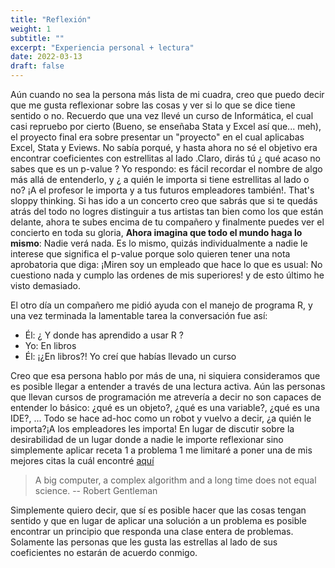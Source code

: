 ```yaml
---
title: "Reflexión"
weight: 1
subtitle: ""
excerpt: "Experiencia personal + lectura"
date: 2022-03-13
draft: false
---
```


Aún cuando no sea la persona más lista de mi cuadra, creo que puedo decir que me gusta reflexionar sobre las cosas y ver si lo que se dice tiene sentido o no. Recuerdo que una vez llevé un curso de Informática, el cual casi repruebo por cierto (Bueno, se enseñaba Stata y Excel así que... meh), el proyecto final era sobre presentar un "proyecto" en el cual aplicabas Excel, Stata y Eviews. No sabía porqué, y hasta ahora no sé el objetivo era encontrar coeficientes con estrellitas al lado .Claro, dirás tú ¿ qué acaso no sabes que es un p-value ? Yo respondo: es fácil recordar el nombre de algo más allá de entenderlo, y ¿ a quién le importa si tiene estrellitas al lado o no? ¡A el profesor le importa y a tus futuros empleadores también!. That's sloppy thinking. Si has ido a un concerto creo que sabrás que si te quedás atrás del todo no logres distinguir a tus artistas tan bien como los que están delante, ahora te subes encima de tu compañero y finalmente puedes ver el concierto en toda su gloria, **Ahora imagina que todo el mundo haga lo mismo**: Nadie verá nada. Es lo mismo, quizás individualmente a nadie le interese que significa el p-value  porque solo quieren tener una nota aprobatoria que diga: ¡Miren soy un empleado que hace lo que es usual: No cuestiono nada y cumplo las ordenes de mis superiores! y de esto último he visto demasiado.

El otro día un compañero me pidió ayuda con el manejo de programa R, y 
una vez terminada la lamentable tarea la conversación fue así:

- Él: ¿ Y donde has aprendido a usar R ?
- Yo: En libros
- Él: ¡¿En libros?! Yo creí que habías llevado un curso

Creo que esa persona hablo por más de una, ni siquiera consideramos que es posible llegar a entender a través de una lectura activa. Aún las personas que llevan cursos de programación me atrevería a decir no son capaces de entender lo básico: ¿qué es un objeto?, ¿qué es una variable?, ¿qué es una IDE?, ...
Todo se hace ad-hoc como un robot y vuelvo a decir, ¿a quién le importa?¡A los empleadores les importa! En lugar de discutir sobre la desirabilidad de un lugar donde a nadie le importe reflexionar sino simplemente aplicar receta 1 a problema 1 me limitaré a poner una de mis mejores citas la cuál encontré  [aquí](https://stats.stackexchange.com/questions/726/famous-statistical-quotations)

> A big computer, a complex algorithm and a long time does not equal science.
-- Robert Gentleman 

Simplemente quiero decir, que sí es posible hacer que las cosas tengan sentido y que en lugar de aplicar una solución a un problema es posible encontrar un principio que responda una clase entera de problemas. Solamente las personas que les gusta las estrellas al lado de sus coeficientes no estarán de acuerdo conmigo.
